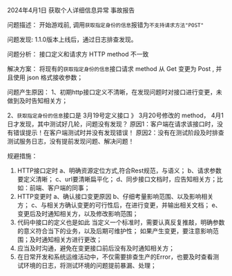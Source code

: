 2024年4月1日 获取个人详细信息异常 事故报告

问题描述：
开始游戏前, 调用`获取指定身份的信息`报错为`不支持请求方法"POST"`

问题发现:
1.1.0版本上线后，通过日志排查发现。

问题分析：
接口定义和请求方 HTTP method 不一致


解决方案：
将现有的`获取指定身份的信息`接口请求 method 从 Get 变更为 Post , 并且使用 json 格式接收参数；

问题产生原因：
1、初期http接口定义不清晰，在发现问题时对接口进行变更，未做到及时告知相关方；

2、`获取指定身份的信息`接口是 3月19号定义接口 》 3月20号修改的 method， 4月1日才发现，其中测试好几轮，问题没有发现？
原因1：客户端在请求该接口时，没有错误提示！在客户端测试时并没有发现错误！
原因2：没有在测试阶段及时排查测试服务日志，没有提前发现问题、解决问题！


规避措施：
1. HTTP接口定时
   a、明确资源定位方式,符合Rest规范，与语义；
   b、请求参数要定义清晰；
   c、url要清晰扁平化；
   d、同步接口文档时，应告知相关方；比如：前端、客户端的同事；
2. HTTP变更时
    a、确认接口变更原因
    b、仔细考量影响范围、以及影响相关方；
    c、与相关方确认变更的可行性后，在进行变更，并输出相关文档；
    e、变更后及时通知相关方，以及修改影响范围；
3. 代码中接口的定义也是如此
   当定义一个标准时，需要认真反复推敲，明确参数的意义符合当下的业务，以及后期可维护性；
   如果产生变更，要注意影响范围；及时通知相关方进行更改；
4. 应当及时沟通，避免在变更接口前后没有及时通知相关方；
5. 在日常开发和系统运维活动中，不仅需要排查生产的Error，也要及时查看测试环境的日志，将测试环境的问题提前暴漏、处理；